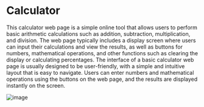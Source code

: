# Calculator
This calculator web page is a simple online tool that allows users to perform basic arithmetic calculations such as addition, subtraction, multiplication, and division. The web page typically includes a display screen where users can input their calculations and view the results, as well as buttons for numbers, mathematical operations, and other functions such as clearing the display or calculating percentages.  The interface of a basic calculator web page is usually designed to be user-friendly, with a simple and intuitive layout that is easy to navigate. Users can enter numbers and mathematical operations using the buttons on the web page, and the results are displayed instantly on the screen.

![image](https://user-images.githubusercontent.com/98312905/219486382-4c1f3061-0fe1-4ab8-947e-e794a814aaa5.png)

